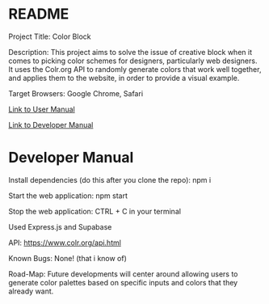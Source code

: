 # README

Project Title: Color Block

Description: This project aims to solve the issue of creative block when it comes to picking color schemes for designers, particularly web designers. It uses the Colr.org API to randomly generate colors that work well together, and applies them to the website, in order to provide a visual example.

Target Browsers: Google Chrome, Safari

[Link to User Manual](https://github.com/INST377-UMD/inst377-group-project-sierrahop/blob/main/docs/UserManual.md)

[Link to Developer Manual](https://github.com/sierrahop/inst377-group-project?tab=readme-ov-file#developer-manual)

# Developer Manual

Install dependencies (do this after you clone the repo): npm i

Start the web application: npm start

Stop the web application: CTRL + C in your terminal

Used Express.js and Supabase

API: https://www.colr.org/api.html

Known Bugs: None! (that i know of)

Road-Map: Future developments will center around allowing users to generate color palettes based on specific inputs and colors that they already want.
